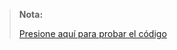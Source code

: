 > **Nota:**
> 
> [Presione aquí para probar el código](https://jonathann-h.github.io/BarraDesplazamiento/)
